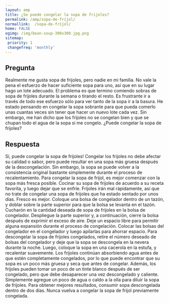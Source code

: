 ```yaml
---
layout: amp
title: ¿Se puede congelar la sopa de frijoles?  
permalink: /amp/sopa-de-fríjol/
normallink:  /sopa-de-fríjol/
home: FALSE
ogimg: /img/bean-soup-300x300.jpg.png
sitemap:
 priority: 1
 changefreq: 'monthly'
---
```




## Pregunta

Realmente me gusta sopa de frijoles, pero nadie en mi familia. No vale la pena el esfuerzo de hacer suficiente sopa para uno, así que en su lugar hago un lote adecuado. El problema es que termino comiendo sobras de sopa de frijoles durante la semana o tirando el resto. Es frustrante ir a través de todo ese esfuerzo sólo para ver tanto de la sopa ir a la basura. He estado pensando en congelar la sopa sobrante para que pueda comerlo unas cuantas veces sin tener que hacer un nuevo lote cada vez. Sin embargo, me han dicho que los frijoles no se congelan bien y que se chupan todo el agua de la sopa si me congelo. ¿Puede congelar la sopa de frijoles?


<amp-img src="https://sepuedecongelar.com/img/bean-soup-300x300.jpg" alt="¿Se puede congelar la sopa de frijoles?" height="400" width="800"></amp-img>


## Respuesta

Sí, puede congelar la sopa de frijoles! Congelar los frijoles no debe afectar su calidad o sabor, pero puede resultar en una sopa más gruesa después de la descongelación. Sin embargo, la sopa se puede volver a la consistencia original bastante simplemente durante el proceso de recalentamiento.
Para congelar la sopa de frijol, es mejor comenzar con la sopa más fresca posible. Cocinar su sopa de frijoles de acuerdo a su receta favorita, y luego dejar que se enfríe. Frijoles irán mal rápidamente, así que no trate de congelar una sopa de frijoles que ha estado sentado por unos días. Fresco es mejor.
Coloque una bolsa de congelador dentro de un tazón, y doblar sobre la parte superior para que la bolsa se levanta en el tazón. Cucharón en la cantidad deseada de sopa de frijoles en la bolsa de congelador. Despliegue la parte superior y, a continuación, cierre la bolsa después de exprimir el exceso de aire. Deje un espacio libre para permitir alguna expansión durante el proceso de congelación. Colocar las bolsas del congelador en el congelador y luego apilarlas para ahorrar espacio.
Para descongelar la sopa de frijoles congelados, retire el número deseado de bolsas del congelador y deje que la sopa se descongela en la nevera durante la noche. Luego, coloque la sopa en una cacerola en la estufa, y recalentar suavemente. Los frijoles continúan absorbiendo agua antes de que estén completamente congelados, por lo que puede encontrar que su sopa es un poco más gruesa y seca que antes de congelar. Además, los frijoles pueden tomar un poco de un tinte blanco después de ser congelado, pero que debe desaparecer una vez descongelado y caliente. Simplemente agregue un poco de agua o caldo a la olla para diluir la sopa de frijoles.
Para obtener mejores resultados, consumir sopa descongelada dentro de dos días. Nunca vuelva a congelar la sopa de frijol previamente congelada.